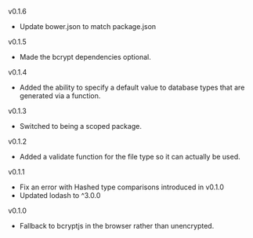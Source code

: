 v0.1.6

* Update bower.json to match package.json

v0.1.5

* Made the bcrypt dependencies optional.

v0.1.4

* Added the ability to specify a default value to database types that are generated via a function.

v0.1.3

* Switched to being a scoped package.

v0.1.2

* Added a validate function for the file type so it can actually be used.

v0.1.1

* Fix an error with Hashed type comparisons introduced in v0.1.0
* Updated lodash to ^3.0.0

v0.1.0

* Fallback to bcryptjs in the browser rather than unencrypted.
